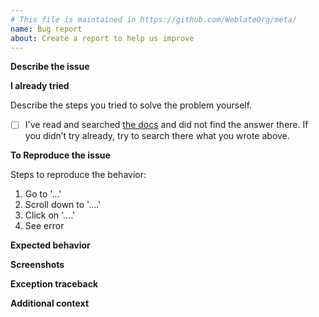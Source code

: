 ```yaml
---
# This file is maintained in https://github.com/WeblateOrg/meta/
name: Bug report
about: Create a report to help us improve
---
```


<!--
Thank you for reporting issue on Weblate. Few things to note:

* This template will guide you to create useful issue report, please do not delete it.
* The description blocks like this one are comments and won't be shown in the issue.
* Please write your text outsite them or replace them.
-->

**Describe the issue**

<!--
A clear and concise description of the problem you are facing.
-->

**I already tried**

Describe the steps you tried to solve the problem yourself.

- [ ] I've read and searched [the docs](https://docs.weblate.org/) and did not find the answer there.
      If you didn’t try already, try to search there what you wrote above.

**To Reproduce the issue**

Steps to reproduce the behavior:

1. Go to '...'
2. Scroll down to '....'
3. Click on '....'
4. See error

**Expected behavior**

<!--
A clear and concise description of what you expected to happen.
-->

**Screenshots**

<!--
If applicable, add screenshots to better explain your problem.
-->

**Exception traceback**

<!--
In case you observed server error or crash, please see
<https://docs.weblate.org/en/latest/contributing/debugging.html>
for information how to obtain that.
-->

**Additional context**

<!--
Add any other context about the problem here.
-->
